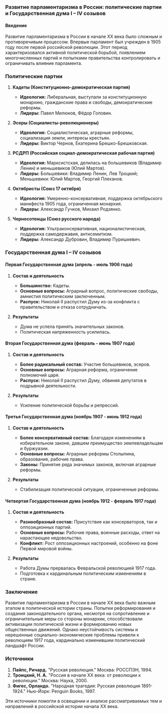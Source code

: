 ### Развитие парламентаризма в России: политические партии и Государственная дума I – IV созывов

#### Введение

Развитие парламентаризма в России в начале XX века было сложным и противоречивым процессом. Впервые парламент был учрежден в 1905 году после первой российской революции. Этот период характеризовался активной политической борьбой, появлением многочисленных партий и попытками правительства контролировать и ограничивать влияние парламента.

### Политические партии

1. **Кадеты (Конституционно-демократическая партия)**
   - **Идеология:** Либеральная, выступали за конституционную монархию, гражданские права и свободы, демократические реформы.
   - **Лидеры:** Павел Милюков, Фёдор Головин.

2. **Эсеры (Социалисты-революционеры)**
   - **Идеология:** Социалистическая, аграрные реформы, социализация земли, интересы крестьян.
   - **Лидеры:** Виктор Чернов, Екатерина Брешко-Брешковская.

3. **РСДРП (Российская социал-демократическая рабочая партия)**
   - **Идеология:** Марксистская, делилась на большевиков (Владимир Ленин) и меньшевиков (Юлий Мартов).
   - **Лидеры:** Большевики: Владимир Ленин, Лев Троцкий; Меньшевики: Юлий Мартов, Георгий Плеханов.

4. **Октябристы (Союз 17 октября)**
   - **Идеология:** Умеренно-консервативная, поддержка октябрьского манифеста 1905 года, ограниченная монархия.
   - **Лидеры:** Александр Гучков, Михаил Родзянко.

5. **Черносотенцы (Союз русского народа)**
   - **Идеология:** Ультраконсервативная, националистическая, поддержка самодержавия, антисемитизм.
   - **Лидеры:** Александр Дубровин, Владимир Пуришкевич.

### Государственная дума I – IV созывов

#### Первая Государственная дума (апрель - июль 1906 года)

1. **Состав и деятельность**
   - **Большинство:** Кадеты.
   - **Основные вопросы:** Аграрный вопрос, политические свободы, амнистия политическим заключенным.
   - **Распуск:** Николай II распустил Думу из-за конфликта с правительством и отказа сотрудничать.

2. **Результаты**
   - Дума не успела принять значительных законов.
   - Политическая напряженность усилилась.

#### Вторая Государственная дума (февраль - июнь 1907 года)

1. **Состав и деятельность**
   - **Более радикальный состав:** Участие большевиков, эсеров.
   - **Основные вопросы:** Аграрная реформа, ограничение полномочий царя.
   - **Распуск:** Николай II распустил Думу, обвиняя депутатов в подрывной деятельности.

2. **Результаты**
   - Усиление политической борьбы и репрессий.

#### Третья Государственная дума (ноябрь 1907 - июнь 1912 года)

1. **Состав и деятельность**
   - **Более консервативный состав:** Благодаря изменениям в избирательном законе, давшем преимущество землевладельцам и буржуазии.
   - **Основные вопросы:** Аграрные реформы Столыпина, образование, рабочие права.
   - **Законы:** Принятие ряда значимых законов, включая аграрные реформы.

2. **Результаты**
   - Стабилизация политической ситуации, ограниченные реформы.

#### Четвертая Государственная дума (ноябрь 1912 - февраль 1917 года)

1. **Состав и деятельность**
   - **Разнообразный состав:** Присутствие как консерваторов, так и оппозиционных партий.
   - **Основные вопросы:** Рабочие права, военные расходы, ответ на нарастающее недовольство.
   - **Конфликт:** Рост оппозиционных настроений, особенно на фоне Первой мировой войны.

2. **Результаты**
   - Работа Думы прервалась Февральской революцией 1917 года.
   - Подготовка к кардинальным политическим изменениям в стране.

### Заключение

Развитие парламентаризма в России в начале XX века было важным этапом в политической истории страны. Попытки реформирования и создания законодательного органа, несмотря на сопротивление и ограничительные меры со стороны монархии, способствовали активизации политической жизни и формированию новых общественных движений. Однако неустойчивость системы и нерешенные социально-экономические проблемы привели к революциям 1917 года, кардинально изменившим политический ландшафт России.

### Источники

1. **Пайпс, Ричард.** "Русская революция." Москва: РОССПЭН, 1994.
2. **Троицкий, Н. А.** "Россия в начале XX века: от революции к революции." Москва: Наука, 2000.
3. **Фигес, Орландо.** "Народная трагедия: Русская революция 1891-1924." Нью-Йорк: Penguin Books, 1997.

Эти источники помогли в освещении и анализе рассматриваемых тем и направлений в российской истории начала XX века.